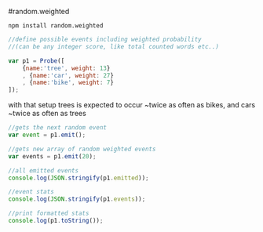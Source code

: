 #random.weighted


```
npm install random.weighted
```

```javascript
//define possible events including weighted probability
//(can be any integer score, like total counted words etc..)

var p1 = Probe([
	{name:'tree', weight: 13}
	, {name:'car', weight: 27}
	, {name:'bike', weight: 7}
]);
```

with that setup trees is expected to occur ~twice as often as bikes, and
cars ~twice as often as trees

```javascript
//gets the next random event
var event = p1.emit();

//gets new array of random weighted events
var events = p1.emit(20);

//all emitted events
console.log(JSON.stringify(p1.emitted));

//event stats
console.log(JSON.stringify(p1.events));

//print formatted stats
console.log(p1.toString());
```
